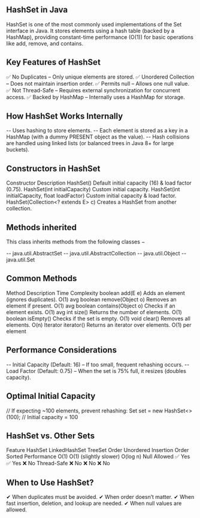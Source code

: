## HashSet in Java
   HashSet is one of the most commonly used implementations of the Set interface in Java. It stores elements using a 
   hash table (backed by a HashMap), providing constant-time performance (O(1)) for basic operations like add, remove,
   and contains.

## Key Features of HashSet

✅ No Duplicates – Only unique elements are stored.
✅ Unordered Collection – Does not maintain insertion order.
✅ Permits null – Allows one null value.
✅ Not Thread-Safe – Requires external synchronization for concurrent access.
✅ Backed by HashMap – Internally uses a HashMap for storage.

## How HashSet Works Internally

-- Uses hashing to store elements.
-- Each element is stored as a key in a HashMap (with a dummy PRESENT object as the value).
-- Hash collisions are handled using linked lists (or balanced trees in Java 8+ for large buckets).

## Constructors in HashSet

Constructor	                                        Description
HashSet()	                                        Default initial capacity (16) & load factor (0.75).
HashSet(int initialCapacity)	                    Custom initial capacity.
HashSet(int initialCapacity, float loadFactor)	    Custom initial capacity & load factor.
HashSet(Collection<? extends E> c)	                Creates a HashSet from another collection.

## Methods inherited
This class inherits methods from the following classes −

-- java.util.AbstractSet
-- java.util.AbstractCollection
-- java.util.Object
-- java.util.Set

## Common Methods

Method	                    Description	                            Time Complexity
boolean add(E e)	        Adds an element (ignores duplicates).	O(1) avg
boolean remove(Object o)	Removes an element if present.	        O(1) avg
boolean contains(Object o)	Checks if an element exists.	        O(1) avg
int size()	                Returns the number of elements.	        O(1)
boolean isEmpty()	        Checks if the set is empty.	            O(1)
void clear()	            Removes all elements.	                O(n)
Iterator<E> iterator()	    Returns an iterator over elements.	    O(1) per element
        
## Performance Considerations

-- Initial Capacity (Default: 16) – If too small, frequent rehashing occurs.
-- Load Factor (Default: 0.75) – When the set is 75% full, it resizes (doubles capacity).

## Optimal Initial Capacity

// If expecting ~100 elements, prevent rehashing:
Set<String> set = new HashSet<>(100);  // Initial capacity = 100

## HashSet vs. Other Sets

Feature	        HashSet	        LinkedHashSet	            TreeSet
Order	        Unordered	    Insertion Order	            Sorted
Performance	      O(1)	        O(1) (slightly slower)  	O(log n)
Null Allowed	 ✅ Yes	        ✅ Yes	                    ❌ No
Thread-Safe	     ❌ No	        ❌ No	                    ❌ No

## When to Use HashSet?

✔ When duplicates must be avoided.
✔ When order doesn’t matter.
✔ When fast insertion, deletion, and lookup are needed.
✔ When null values are allowed.